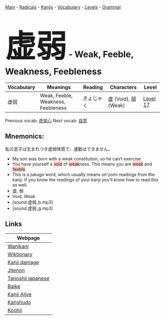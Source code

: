 <style> bigfont {font-size: 100px}</style>
[Main](../README.md) -
[Radicals](../radicals.md) -
[Kanjis](../kanjis.md) -
[Vocabulary](../vocabulary.md) -
[Levels](../levels.md) -
[Grammar](../grammar.md)
# <bigfont> 虚弱</bigfont> - Weak, Feeble, Weakness, Feebleness 

| Vocabulary | Meanings | Reading | Characters | Level |
| --- | --- | --- | --- | --- |
| 虚弱 | Weak, Feeble, Weakness, Feebleness | きょじゃく |  [虚](../kanjis/虚.md) (Void), [弱](../kanjis/弱.md) (Weak) | [Level 17](../levels/wk_level17.md) |

Previous vocab: [虚栄心](虚栄心.md) Next vocab: [自覚](自覚.md) 

## Mnemonics:
私の息子は生まれつき虚弱体質で、運動はできません。
* My son was born with a weak constitution, so he can’t exercise.
* You have yourself a <span style="background-color:#ffcccb"> void</span> of <span style="background-color:#ffcccb"> weak</span>ness. This means you are <span style="background-color:#ffcccb"> weak</span> and <span style="background-color:#ffcccb"> feeble</span>.
* This is a jukugo word, which usually means on'yomi readings from the kanji. If you know the readings of your kanji you'll know how to read this as well.
* 虚, 弱
* Void, Weak
* [sound:虚弱_b.mp3]
* [sound:虚弱_g.mp3]


## Links 

| Webpage |
| --- |
| [Wanikani          ](https://www.wanikani.com/kanji/虚弱) |
| [Wiktionary        ](https://en.wiktionary.org/wiki/虚弱) |
| [Kanji damage      ](http://www.kanjidamage.com/kanji/search?utf8=✓&q=虚弱) |
| [Jitenon           ](https://jitenon.com/kanji/虚弱) |
| [Tanoshii japanese ](https://www.tanoshiijapanese.com/dictionary/kanji.cfm?k=虚弱) |
| [Baike             ](https://baike.baidu.com/item/虚弱) |
| [Kanji Alive       ](https://app.kanjialive.com/虚弱) |
| [Kanshudo          ](https://www.kanshudo.com/searchmn?q=虚弱) |
| [Koohii            ](https://kanji.koohii.com/study/kanji/虚弱) |

